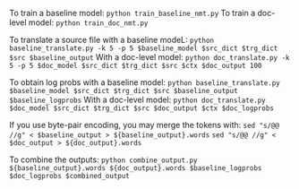 To train a baseline model: `python train_baseline_nmt.py`
To train a doc-level model: `python train_doc_nmt.py`

To translate a source file with a baseline modeL:
    `python baseline_translate.py -k 5 -p 5 $baseline_model $src_dict $trg_dict $src $baseline_output`
With a doc-level model:
    `python doc_translate.py -k 5 -p 5 $doc_model $src_dict $trg_dict $src $ctx $doc_output 100`

To obtain log probs with a baseline model:
    `python baseline_translate.py $baseline_model $src_dict $trg_dict $src $baseline_output $baseline_logprobs`
With a doc-level model:
    `python doc_translate.py $doc_model $src_dict $trg_dict $src $doc_output $ctx $doc_logprobs`

If you use byte-pair encoding, you may merge the tokens with:
    `sed "s/@@ //g" < $baseline_output > ${baseline_output}.words`
    `sed "s/@@ //g" < $doc_output > ${doc_output}.words`

To combine the outputs:
    `python combine_output.py ${baseline_output}.words ${doc_output}.words $baseline_logprobs $doc_logprobs $combined_output`
